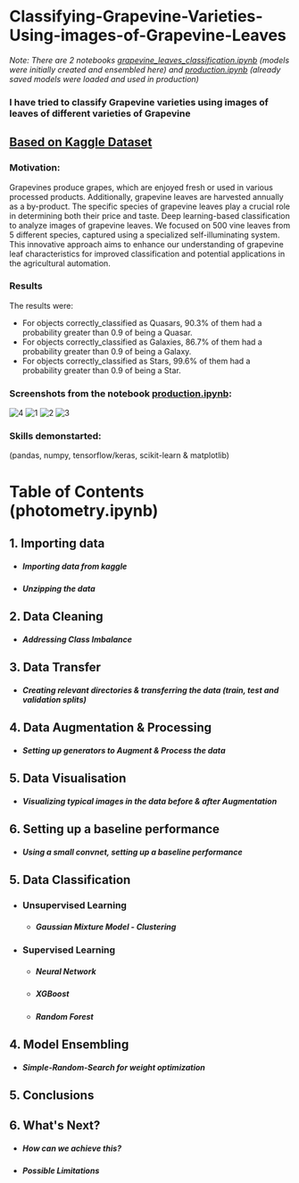 # Classifying-Grapevine-Varieties-Using-images-of-Grapevine-Leaves 
_Note: There are 2 notebooks [grapevine_leaves_classification.ipynb](grapevine_leaves_classification.ipynb) (models were initially created and ensembled here) and [production.ipynb](production.ipynb) (already saved models were loaded and used in production)_


### I have tried to classify Grapevine varieties using images of leaves of different varieties of Grapevine

## [Based on Kaggle Dataset](https://www.kaggle.com/datasets/muratkokludataset/grapevine-leaves-image-dataset/data)

### Motivation:
Grapevines produce grapes, which are enjoyed fresh or used in various processed products. Additionally, grapevine leaves are harvested annually as a by-product. The specific species of grapevine leaves play a crucial role in determining both their price and taste.
Deep learning-based classification to analyze images of grapevine leaves. We focused on 500 vine leaves from 5 different species, captured using a specialized self-illuminating system. This innovative approach aims to enhance our understanding of grapevine leaf characteristics for improved classification and potential applications in the agricultural automation.

### Results
The results were:
- For objects correctly_classified as Quasars, 90.3% of them had a probability greater than 0.9 of being a Quasar.
- For objects correctly_classified as Galaxies, 86.7% of them had a probability greater than 0.9 of being a Galaxy.
- For objects correctly_classified as Stars, 99.6% of them had a probability greater than 0.9 of being a Star.
### Screenshots from the notebook [production.ipynb](production/production.ipynb):
![4](results_screenshots/4.PNG)
![1](results_screenshots/1.PNG)
![2](results_screenshots/2.PNG)
![3](results_screenshots/3.PNG)


### Skills demonstarted:

(pandas, numpy, tensorflow/keras, scikit-learn & matplotlib)


# Table of Contents (photometry.ipynb)

## 1. Importing data
   - ##### Importing data from kaggle
   - ##### Unzipping the data

## 2. Data Cleaning
   - ##### Addressing Class Imbalance

## 3. Data Transfer
   - ##### Creating relevant directories & transferring the data (train, test and validation splits)

## 4. Data Augmentation & Processing
   - ##### Setting up generators to Augment & Process the data

## 5. Data Visualisation
   - ##### Visualizing typical images in the data before & after Augmentation

## 6. Setting up a baseline performance
   - #####  Using a small convnet, setting up a baseline performance

## 5. Data Classification
 - ### Unsupervised Learning
   - ##### Gaussian Mixture Model - Clustering

 - ### Supervised Learning
   - ##### Neural Network
   - ##### XGBoost
   - ##### Random Forest 

## 4. Model Ensembling
   - ##### Simple-Random-Search for weight optimization

## 5. Conclusions

## 6. What's Next?
   - ##### How can we achieve this?
   - ##### Possible Limitations
